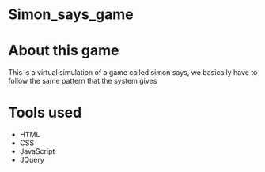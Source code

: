 # Simon_says_game
<h1>About this game</h1>
This is a virtual simulation of a game called simon says, we basically have to follow the same pattern that the system gives

<h1>Tools used</h1>
<ul>
  <li>HTML</li>
  <li>CSS</li>
  <li>JavaScript</li>
  <li>JQuery</li>
</ul>
